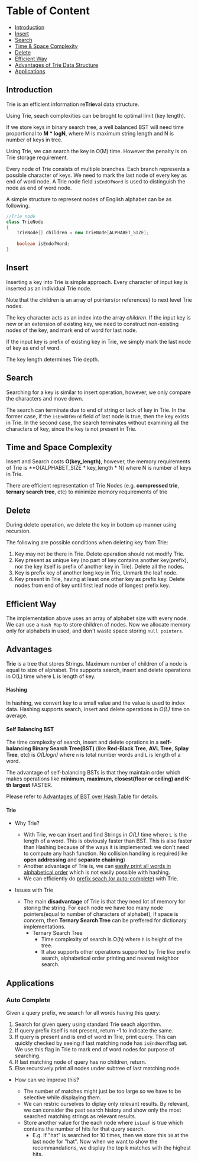 Table of Content
================
  * [Introduction](#Introduction)
  * [Insert](#Insert)
  * [Search](#Search)
  * [Time & Space Complexity](#Time-and-Space-Complexity)
  * [Delete](#Delete)
  * [Efficient Way](#Efficient-Way)
  * [Advantages of Trie Data Structure](#Advantages)
  * [Applications](#Applications)
  
## Introduction
Trie is an efficient information re**Trie**val data structure.

Using Trie, seach complexities can be broght to optimal limit (key length). 

If we store keys in binary search tree,
a well balanced BST will need time proportional to **M * logN**, where M is maximum string length and N is number of keys in tree.

Using Trie, we can search the key in O(M) time. However the penalty is on Trie storage requirement. 

Every node of Trie consists of multiple branches. Each branch represents a possible character of keys. We need to mark the last node of every key
as end of word node. A Trie node field `isEndOfWord` is used to distinguish the node as end of word node.

A simple structure to represent nodes of English alphabet can be as following.

```java
//Trie node
class TrieNode 
{
    TrieNode[] children = new TrieNode[ALPHABET_SIZE];
    
    boolean isEndofWord;
}
```
## Insert 
Inserting a key into Trie is simple approach. Every character of input key is inserted as an individual Trie node. 

Note that the children is an array of pointers(or references) to next level Trie nodes.

The key character acts as an index into the array *children*. If the input key is new or an extension of existing key, we need to 
construct non-existing nodes of the key, and mark end of word for last node.

If the input key is prefix of existing key in Trie, we simply mark the last node of key as end of word.

The key length determines Trie depth.

## Search
Searching for a key is similar to insert operation, however, we only compare the characters and move down.

The search can terminate due to end of string or lack of key in Trie. In the former case, if the `isEndOfWord` field of last node is true,
then the key exists in Trie. In the second case, the search terminates without examining all the characters of key, since the key
is not present in Trie.

## Time and Space Complexity
Insert and Search costs **O(key_length)**, however, the memory requirements of Trie is **O(ALPHABET_SIZE * key_length * N) where
N is number of keys in Trie. 

There are efficient representation of Trie Nodes (e.g. **compressed trie**, **ternary search tree**, etc) to minimize memory requirements of trie

## Delete
During delete operation, we delete the key in bottom up manner using recursion. 

The following are possible conditions when deleting key from Trie:

1. Key may not be there in Trie. Delete operation should not modify Trie.
2. Key present as unique key (no part of key contains another key(prefix), nor the key itself is prefix of another key in Trie). Delete all the nodes.
3. Key is prefix key of another long key in Trie, Unmark the leaf node.
4. Key present in Trie, having at least one other key as prefix key. Delete nodes from end of key until first leaf node of longest prefix key.

## Efficient Way
The implementation above uses an array of alphabet size with every node. We can use a `Hash Map` to store children of nodes. Now we allocate memory only for alphabets in used, and don't waste space storing `null pointers`.

## Advantages
**Trie** is a tree that stores Strings. Maximum number of children of a node is equal to size of alphabet. Trie supports search, insert and delete operations in O(L) time where L is length of key.

#### Hashing
In hashing, we convert key to a small value and the value is used to index data. Hashing supports search, insert and delete operations in *O(L)* time on average.

#### Self Balancing BST
The time complexity of search, insert and delete oprations in a **self-balancing Binary Search Tree(BST)** (like **Red-Black Tree**, **AVL Tree**, **Splay Tree**, etc) is *O(Llogn)* where `n` is total number words and `L` is length of a word.

The advantage of self-balancing BSTs is that they maintain order which makes operations like **minimum, maximum, closest(floor or ceiling) and K-th largest** FASTER. 

Please refer to [Advantages of BST over Hash Table](https://www.geeksforgeeks.org/advantages-of-bst-over-hash-table/) for details.

#### Trie
- Why Trie?
  - With Trie, we can insert and find Strings in *O(L)* time where `L` is the length of a word. This is obviously faster than BST. This is also faster than Hashing because of the ways it is implemented: we don't need to compute any hash function. No collision handling is required(like **open addressing** and **separate chaining**)
  - Another advantage of Trie is, we can [easily print all words in alphabetical order]() which is not easily possible with hashing.
  - We can efficiently do [prefix seach (or auto-complete)]() with Trie.

- Issues with Trie
  - The main **disadvantage** of Trie is that they need lot of memory for storing the string. For each node we have too many node pointers(equal to number of characters of alphabet), If space is concern, then **Ternary Search Tree** can be preffered for dictionary implementations.
    - Ternary Search Tree
      - Time complexity of search is O(h) where `h` is height of the tree.
      - It also supports other operations supported by Trie like prefix search, alphabetical order printing and nearest neighbor search.
  
## Applications
### Auto Complete
Given a query prefix, we search for all words having this query:
1. Search for given query using standard Trie seach algorithm.
2. If query prefix itself is not present, return -1 to indicate the same.
3. If query is present and is end of word in Trie, print query. This can quickly checked by seeing if last matching node has `isEndWord`flag set. We use this flag in Trie to mark end of word nodes for purpose of searching.
4. If last matching node of query has no children, return.
5. Else recursively print all nodes under subtree of last matching node.

* How can we improve this?

    - The number of matches might just be too large so we have to be selective while displaying them.
    - We can restric ourselves to diplay only relevant results. By relevant, we can consider the past search history and show only the most searched matching strings as relevant results.
    - Store another value for the each node where `isLeaf` is true which contains the number of hits for that query search. 
      - E.g. If "hat" is searched for 10 times, then we store this `10` at the last node for "hat". Now when we want to show the recommandations, we display the top k matches with the highest hits.
